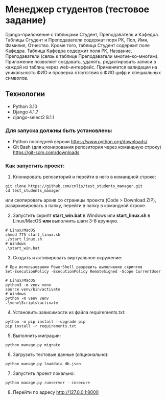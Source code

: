# Менеджер студентов (тестовое задание)

Django-приложение с таблицами Студент, Преподаватель и Кафедра.
Таблицы Студент и Преподаватели содержат поря PK, Пол, Имя, Фамилия, Отчество.
Кроме того, таблица Студент содержит поле Кафедра.
Таблица Кафедра содержит поля PK, Название, Преподаватели (связь к таблице 
Преподаватели многие-ко-многим).
Приложение позволяет создавать, удалять, редактировать записи в каждой из
таблиц через web-интерфейс.
Применяется валидация на уникальность ФИО и проверка отсутствия в ФИО цифр и
специальных символов.

## Технологии
- Python 3.10
- Django 4.1.7
- django-select2 8.1.1 

### Для запуска должны быть установлены
- Python последней версии https://www.python.org/downloads/
- Git Bash (для клонирования репозитория через командную строку) https://git-scm.com/downloads

### Как запустить проект:

1. Клонировать репозиторий и перейти в него в командной строке:
```
git clone https://github.com/cnlis/test_students_manager.git
cd test_students_manager
```
или скопировать архив со страницы проекта (Code > Download ZIP), разархивировать 
в папку, перейти в папку в командной строке.

2. Запустить скрипт **start_win.bat** в Windows или **start_linux.sh** в 
Linux/MacOS **или** выполнить шаги 3-8 вручную.
```
# Linux/MacOS
chmod 775 start_linux.sh
./start_linux.sh
# Windows
.\start_win.bat
```

3. Создать и активировать виртуальное окружение:
```
# При использовании PowerShell разрешить выполнение скриптов
Set-ExecutionPolicy -ExecutionPolicy RemoteSigned -Scope CurrentUser

# Linux/MacOS
python3 -m venv venv
source venv/bin/activate
# Windows
python -m venv venv
.\venv\Scripts\activate
```

4. Установить зависимости из файла requirements.txt:
```
python -m pip install --upgrade pip
pip install -r requirements.txt
```

5. Выполнить миграции:
```
python manage.py migrate
```

6. Загрузить тестовые данные (опционально):
```
python manage.py loaddata db.json
```

7. Запустить проект локально:
```
python manage.py runserver --insecure
```

8. Перейти по адресу http://127.0.0.1:8000
